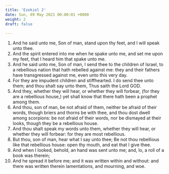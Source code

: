 ```yaml
---
title: 'Ezekiel 2'
date: Sun, 09 May 2021 00:00:01 +0000
weight: 2
draft: false
  
---
```


1. And he said unto me, Son of man, stand upon thy feet, and I will speak unto thee.
2. And the spirit entered into me when he spake unto me, and set me upon my feet, that I heard him that spake unto me.
3. And he said unto me, Son of man, I send thee to the children of Israel, to a rebellious nation that hath rebelled against me: they and their fathers have transgressed against me, even unto this very day.
4. For they are impudent children and stiffhearted. I do send thee unto them; and thou shalt say unto them, Thus saith the Lord GOD.
5. And they, whether they will hear, or whether they will forbear, (for they are a rebellious house,) yet shall know that there hath been a prophet among them.
6. And thou, son of man, be not afraid of them, neither be afraid of their words, though briers and thorns be with thee, and thou dost dwell among scorpions: be not afraid of their words, nor be dismayed at their looks, though they be a rebellious house.
7. And thou shalt speak my words unto them, whether they will hear, or whether they will forbear: for they are most rebellious.
8. But thou, son of man, hear what I say unto thee; Be not thou rebellious like that rebellious house: open thy mouth, and eat that I give thee.
9. And when I looked, behold, an hand was sent unto me; and, lo, a roll of a book was therein;
10. And he spread it before me; and it was written within and without: and there was written therein lamentations, and mourning, and woe.
